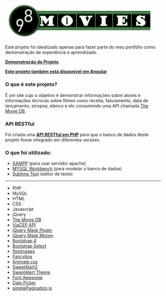 # ![](res/imgs/logo-full.png?raw=true "98 Movies")
Este projeto foi idealizado apenas para fazer parte do meu portfólio como demonstração de experiência e aprendizado.

**[Demonstração do Projeto](https://98movies.000webhostapp.com/)**

**[Este projeto também está disponível em Angular](https://github.com/Jonathan2332/98-movies-angular)**

### O que é este projeto?

É um site cujo o objetivo é demonstrar informações sobre atores e informações técnicas sobre filmes como receita, faturamento, data de lançamento, sinopse, elenco e etc consumindo uma API chamada [The Movie DB](https://www.themoviedb.org/).

### API RESTful

Foi criada uma **[API RESTful em PHP](https://github.com/Jonathan2332/api-rest-php)** para que o banco de dados deste projeto fosse integrado em diferentes versões.

### O que foi utilizado:

* [XAMPP](https://www.apachefriends.org/pt_br/index.html) (para usar servidor apache)
* [MYSQL Workbench](https://www.mysql.com/products/workbench/) (para modelar o banco de dados)
* [Sublime Text](https://www.sublimetext.com/) (editor de texto)

<hr>

* PHP
* MySQL
* HTML
* CSS
* Javascript
* jQuery
* [The Movie DB](https://www.themoviedb.org/)
* [ViaCEP API](https://viacep.com.br/)
* [jQuery Mask Plugin](https://igorescobar.github.io/jQuery-Mask-Plugin/)
* [jQuery Mask Money](https://github.com/plentz/jquery-maskmoney)
* [Bootstrap 4](https://getbootstrap.com/)
* [Bootstrap Select](https://developer.snapappointments.com/bootstrap-select/)
* [flexImages](https://goodies.pixabay.com/jquery/flex-images/demo.html)
* [Fancybox](http://fancyapps.com/fancybox/3/)
* [Animate.css](https://daneden.github.io/animate.css/)
* [SweetAlert2](https://sweetalert2.github.io/)
* [SweetAlert Theme](https://github.com/sweetalert2/sweetalert2-themes)
* [Font Awesome](https://fontawesome.com/)
* [Date Picker](https://bootstrap-datepicker.readthedocs.io/en/latest/)
* [simplePagination.js](https://flaviusmatis.github.io/simplePagination.js/)
